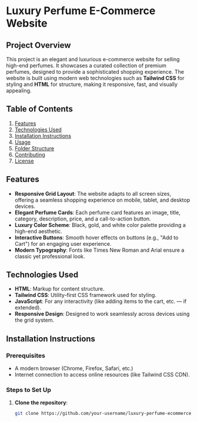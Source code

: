# Luxury Perfume E-Commerce Website

## Project Overview

This project is an elegant and luxurious e-commerce website for selling high-end perfumes. It showcases a curated collection of premium perfumes, designed to provide a sophisticated shopping experience. The website is built using modern web technologies such as **Tailwind CSS** for styling and **HTML** for structure, making it responsive, fast, and visually appealing.

## Table of Contents

1. [Features](#features)
2. [Technologies Used](#technologies-used)
3. [Installation Instructions](#installation-instructions)
4. [Usage](#usage)
5. [Folder Structure](#folder-structure)
6. [Contributing](#contributing)
7. [License](#license)

## Features

- **Responsive Grid Layout**: The website adapts to all screen sizes, offering a seamless shopping experience on mobile, tablet, and desktop devices.
- **Elegant Perfume Cards**: Each perfume card features an image, title, category, description, price, and a call-to-action button.
- **Luxury Color Scheme**: Black, gold, and white color palette providing a high-end aesthetic.
- **Interactive Buttons**: Smooth hover effects on buttons (e.g., "Add to Cart") for an engaging user experience.
- **Modern Typography**: Fonts like Times New Roman and Arial ensure a classic yet professional look.

## Technologies Used

- **HTML**: Markup for content structure.
- **Tailwind CSS**: Utility-first CSS framework used for styling.
- **JavaScript**: For any interactivity (like adding items to the cart, etc. — if extended).
- **Responsive Design**: Designed to work seamlessly across devices using the grid system.

## Installation Instructions

### Prerequisites

- A modern browser (Chrome, Firefox, Safari, etc.)
- Internet connection to access online resources (like Tailwind CSS CDN).

### Steps to Set Up

1. **Clone the repository**:
   ```bash
   git clone https://github.com/your-username/luxury-perfume-ecommerce.git
